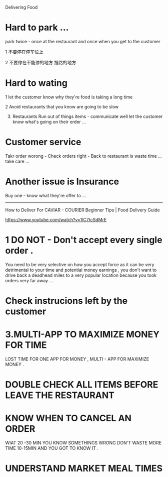 Delivering Food

# Hard to park ...

park twice - once at the restaurant and once when you get to the customer  

1 不要停在停车位上 

2 不要停在不能停的地方 挡路的地方 

# Hard to wating

1 let the customer know why they're food is taking a long time 

2 Avoid restaurants that you know are going to be slow 

3. Restaurants Run out of things items  - communicate well let the customer know what's going on their order ...

# Customer service

Takr order worong - Check orders right  - Back to restaurant is waste time ... take care ...

#   Another issue is Insurance 


Buy one - know what they're offer  to  ...




---------------------------------------------------------


How to Deliver For CAVIAR - COURIER Beginner Tips | Food Delivery Guide

https://www.youtube.com/watch?v=1lC7tcSdMrE


#  1 DO NOT - Don't accept every single order .

 You need to be very selective on how you accept force as it can be very detrimental to your time and potential money earnings , 
 you don't want to drive back a deadhead miles to a very popular location because you took orders very far away ...
 
 #  Check instrucions left by the customer  
 
 # 3.MULTI-APP TO MAXIMIZE MONEY FOR TIME   
 
   LOST TIME FOR ONE APP FOR MONEY ,  MULTI - APP FOR MAXIMIZE MONEY .
   
 # DOUBLE CHECK ALL ITEMS BEFORE LEAVE THE RESTAURANT 
 
# KNOW WHEN TO CANCEL AN ORDER 

 WIAT 20 -30 MIN  YOU KNOW SOMETHINGS WRONG  DON'T WASTE MORE TIME  10-15MIN AND YOU GOT TO KNOW IT .
 
 #  UNDERSTAND MARKET MEAL TIMES 
 
 
